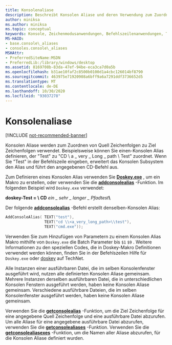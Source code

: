 ```yaml
---
title: Konsolenaliase
description: Beschreibt Konsolen Aliase und deren Verwendung zum Zuordnen von Quell Zeichenfolgen zu Ziel Zeichenfolgen.
author: miniksa
ms.author: miniksa
ms.topic: conceptual
keywords: Konsole, Zeichenmodusanwendungen, Befehlszeilenanwendungen, Terminalanwendungen, Konsolen-API
MS-HAID:
- base.console\_aliases
- consoles.console\_aliases
MSHAttr:
- PreferredSiteName:MSDN
- PreferredLib:/library/windows/desktop
ms.assetid: 8169708b-83da-47ef-94be-eca3ca7d0a5b
ms.openlocfilehash: b31ae10faf2c8500b0100d1a4cbc126014bf8790
ms.sourcegitcommit: 463975e71920908a6bff9a6a7291ddf3736652d5
ms.translationtype: MT
ms.contentlocale: de-DE
ms.lasthandoff: 10/30/2020
ms.locfileid: "93037278"
---
```

# <a name="console-aliases"></a>Konsolenaliase

[!INCLUDE [not-recommended-banner](./includes/not-recommended-banner.md)]

Konsolen Aliase werden zum Zuordnen von Quell Zeichenfolgen zu Ziel Zeichenfolgen verwendet. Beispielsweise können Sie einen-Konsolen Alias definieren, der "Test" zu "CD \\ a \_ very \_ Long \_ path \\ Test" zuordnet. Wenn Sie "Test" in der Befehlszeile eingeben, erweitert das Konsolen Subsystem den Alias und führt den angegebenen CD-Befehl aus.

Zum Definieren eines Konsolen Alias verwenden Sie [**Doskey.exe**](https://docs.microsoft.com/windows-server/administration/windows-commands/doskey) , um ein Makro zu erstellen, oder verwenden Sie die [**addconsolealias**](addconsolealias.md) -Funktion. Im folgenden Beispiel wird `Doskey.exe` verwendet:

**doskey-Test = \\ CD** <em>ein \_ sehr \_ langer \_ Pfadtest</em>**\\**

Der folgende [**addconsolealias**](addconsolealias.md) -Befehl erstellt denselben-Konsolen Alias:

``` C
AddConsoleAlias( TEXT("test"),
                 TEXT("cd \\<a_very_long_path>\\test"),
                 TEXT("cmd.exe"));
```

Verwenden Sie zum Hinzufügen von Parametern zu einem Konsolen Alias Makro mithilfe von `Doskey.exe` die Batch Parameter bis `$1` `$9` . Weitere Informationen zu den speziellen Codes, die in Doskey-Makro Definitionen verwendet werden können, finden Sie in der Befehlszeilen Hilfe für `Doskey.exe` oder [doskey](https://go.microsoft.com/fwlink/p/?linkid=196265) auf TechNet.

Alle Instanzen einer ausführbaren Datei, die im selben Konsolenfenster ausgeführt wird, nutzen alle definierten Konsolen Aliase gemeinsam. Mehrere Instanzen derselben ausführbaren Datei, die in unterschiedlichen Konsolen Fenstern ausgeführt werden, haben keine Konsolen Aliase gemeinsam. Verschiedene ausführbare Dateien, die im selben Konsolenfenster ausgeführt werden, haben keine Konsolen Aliase gemeinsam.

Verwenden Sie die [**getconsolealias**](getconsolealias.md) -Funktion, um die Ziel Zeichenfolge für eine angegebene Quell Zeichenfolge und eine ausführbare Datei abzurufen. Um alle Aliase für eine angegebene ausführbare Datei abzurufen, verwenden Sie die [**getconsolealiases**](getconsolealiases.md) -Funktion. Verwenden Sie die [**getconsolealiasexes**](getconsolealiasexes.md) -Funktion, um die Namen aller Aliase abzurufen, für die Konsolen Aliase definiert wurden.
